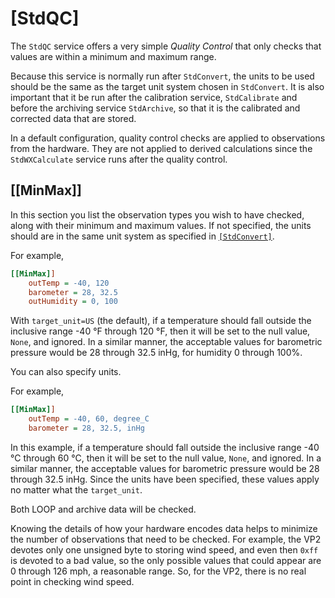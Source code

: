 # [StdQC]

The `StdQC` service offers a very simple _Quality Control_ that only checks
that values are within a minimum and maximum range.

Because this service is normally run after `StdConvert`, the units to be used
should be the same as the target unit system chosen in `StdConvert`. It is
also important that it be run after the calibration service, `StdCalibrate`
and before the archiving service `StdArchive`, so that it is the calibrated
and corrected data that are stored.

In a default configuration, quality control checks are applied to observations
from the hardware. They are not applied to derived calculations since the
`StdWXCalculate` service runs after the quality control.

## [[MinMax]]

In this section you list the observation types you wish to have checked, along
with their minimum and maximum values. If not specified, the units should are
in the same unit system as specified in [`[StdConvert]`](stdconvert.md).

For example,

``` ini
[[MinMax]]
    outTemp = -40, 120
    barometer = 28, 32.5
    outHumidity = 0, 100 
```

With `target_unit=US` (the default), if a temperature should fall outside
the inclusive range -40 °F through 120 °F, then it will be set to the null
value, `None`, and ignored. In a similar manner, the acceptable values for
barometric pressure would be 28 through 32.5 inHg, for humidity 0 through 100%.

You can also specify units.

For example,

``` ini
[[MinMax]]
    outTemp = -40, 60, degree_C
    barometer = 28, 32.5, inHg
```

In this example, if a temperature should fall outside the inclusive range
-40 °C through 60 °C, then it will be set to the null value, `None`, and
ignored. In a similar manner, the acceptable values for barometric pressure
would be 28 through 32.5 inHg. Since the units have been specified, these
values apply no matter what the `target_unit`.

Both LOOP and archive data will be checked.

Knowing the details of how your hardware encodes data helps to minimize the
number of observations that need to be checked. For example, the VP2 devotes
only one unsigned byte to storing wind speed, and even then `0xff` is devoted
to a bad value, so the only possible values that could appear are 0 through
126 mph, a reasonable range. So, for the VP2, there is no real point in
checking wind speed.
